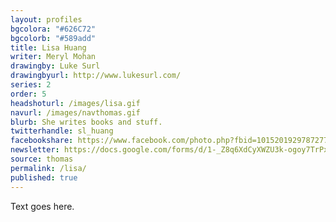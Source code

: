 ```yaml
---
layout: profiles
bgcolora: "#626C72"
bgcolorb: "#589add"
title: Lisa Huang
writer: Meryl Mohan
drawingby: Luke Surl
drawingbyurl: http://www.lukesurl.com/
series: 2
order: 5
headshoturl: /images/lisa.gif
navurl: /images/navthomas.gif
blurb: She writes books and stuff.
twitterhandle: sl_huang
facebookshare: https://www.facebook.com/photo.php?fbid=10152019297872777
newsletter: https://docs.google.com/forms/d/1-_Z8q6XdCyXWZU3k-ogoy7TrPxhSN7nYHPvjj0MwogA/viewform?entry.239708838=Team+Open+-+Thomas&entry.1860916380&entry.1017428125&entry.1257771276
source: thomas
permalink: /lisa/
published: true
---
```


Text goes here.

